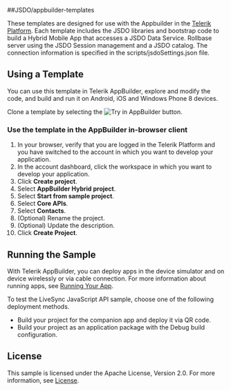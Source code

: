 ##JSDO/appbuilder-templates

These templates are designed for use with the Appbuilder in the [Telerik Platform](https://platform.telerik.com).
Each template includes the JSDO libraries and bootstrap code to build a Hybrid Mobile App that accesses a JSDO Data Service. Rollbase server using the JSDO Session management and a JSDO catalog. The connection information is specified in the scripts/jsdoSettings.json file.


## Using a Template

You can use this template in Telerik AppBuilder, explore and modify the code, and build and run it on Android, iOS and Windows Phone 8 devices.

Clone a template by selecting the <img src="http://docs.telerik.com/platform/appbuilder/sample-apps/images/try-in-appbuilder.png" alt="Try in AppBuilder" title="Try in AppBuilder" /> button.



### Use the template in the AppBuilder in-browser client

1. In your browser, verify that you are logged in the Telerik Platform and you have switched to the account in which you want to develop your application.
1. In the account dashboard, click the workspace in which you want to develop your application.
1. Click **Create project**.
1. Select **AppBuilder Hybrid project**.
1. Select **Start from sample project**.
1. Select **Core APIs**.
1. Select **Contacts**.
1. (Optional) Rename the project.
1. (Optional) Update the description.
1. Click **Create Project**.


## Running the Sample

With Telerik AppBuilder, you can deploy apps in the device simulator and on device wirelessly or via cable connection. For more information about running apps, see [Running Your App][Running Your App].

To test the LiveSync JavaScript API sample, choose one of the following deployment methods.

* Build your project for the companion app and deploy it via QR code.
* Build your project as an application package with the Debug build configuration.

## License

This sample is licensed under the Apache License, Version 2.0. For more information, see [License][License].

[License]: License.md
[Running Your App]: http://docs.telerik.com/platform/appbuilder/testing-your-app/run-your-app
